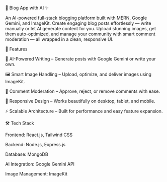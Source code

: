 📖 Blog App with AI ✨

An AI-powered full-stack blogging platform built with MERN, Google Gemini, and ImageKit.
Create engaging blog posts effortlessly — write manually or let AI generate content for you.
Upload stunning images, get them auto-optimized, and manage your community with smart comment moderation — all wrapped in a clean, responsive UI.

🚀 Features

🧠 AI-Powered Writing – Generate posts with Google Gemini or write your own.

🖼 Smart Image Handling – Upload, optimize, and deliver images using ImageKit.

💬 Comment Moderation – Approve, reject, or remove comments with ease.

📱 Responsive Design – Works beautifully on desktop, tablet, and mobile.

⚡ Scalable Architecture – Built for performance and easy feature expansion.

🛠 Tech Stack

Frontend: React.js, Tailwind CSS

Backend: Node.js, Express.js

Database: MongoDB

AI Integration: Google Gemini API

Image Management: ImageKit
